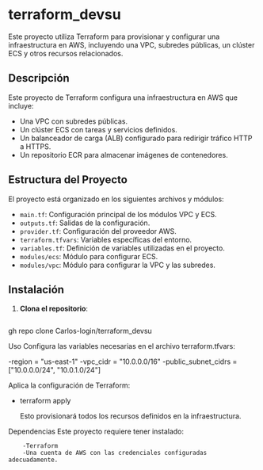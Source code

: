 # terraform_devsu

Este proyecto utiliza Terraform para provisionar y configurar una infraestructura en AWS, incluyendo una VPC, subredes públicas, un clúster ECS y otros recursos relacionados.

## Descripción

Este proyecto de Terraform configura una infraestructura en AWS que incluye:

- Una VPC con subredes públicas.
- Un clúster ECS con tareas y servicios definidos.
- Un balanceador de carga (ALB) configurado para redirigir tráfico HTTP a HTTPS.
- Un repositorio ECR para almacenar imágenes de contenedores.

## Estructura del Proyecto

El proyecto está organizado en los siguientes archivos y módulos:

- `main.tf`: Configuración principal de los módulos VPC y ECS.
- `outputs.tf`: Salidas de la configuración.
- `provider.tf`: Configuración del proveedor AWS.
- `terraform.tfvars`: Variables específicas del entorno.
- `variables.tf`: Definición de variables utilizadas en el proyecto.
- `modules/ecs`: Módulo para configurar ECS.
- `modules/vpc`: Módulo para configurar la VPC y las subredes.

## Instalación

1. **Clona el repositorio**:
   ```sh
gh repo clone Carlos-login/terraform_devsu



Uso
Configura las variables necesarias en el archivo terraform.tfvars:


-region               = "us-east-1"
-vpc_cidr             = "10.0.0.0/16"
-public_subnet_cidrs  = ["10.0.0.0/24", "10.0.1.0/24"]


Aplica la configuración de Terraform:

- terraform apply

    Esto provisionará todos los recursos definidos en la infraestructura.

Dependencias
   Este proyecto requiere tener instalado:

        -Terraform
        -Una cuenta de AWS con las credenciales configuradas adecuadamente.


